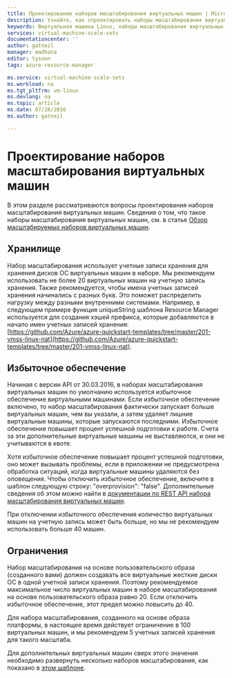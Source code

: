 ```yaml
---
title: Проектирование наборов масштабирования виртуальных машин | Microsoft Docs
description: Узнайте, как спроектировать наборы масштабирования виртуальных машин.
keywords: Виртуальная машина Linux, наборы масштабирования виртуальных машин
services: virtual-machine-scale-sets
documentationcenter: ''
author: gatneil
manager: madhana
editor: tysonn
tags: azure-resource-manager

ms.service: virtual-machine-scale-sets
ms.workload: na
ms.tgt_pltfrm: vm-linux
ms.devlang: na
ms.topic: article
ms.date: 07/28/2016
ms.author: gatneil

---
```

# Проектирование наборов масштабирования виртуальных машин
В этом разделе рассматриваются вопросы проектирования наборов масштабирования виртуальных машин. Сведения о том, что такое наборы масштабирования виртуальных машин, см. в статье [Обзор масштабируемых наборов виртуальных машин](virtual-machine-scale-sets-overview.md).

## Хранилище
Набор масштабирования использует учетные записи хранения для хранения дисков ОС виртуальных машин в наборе. Мы рекомендуем использовать не более 20 виртуальных машин на учетную запись хранения. Также рекомендуется, чтобы имена учетных записей хранения начинались с разных букв. Это поможет распределить нагрузку между разными внутренними системами. Например, в следующем примере функция uniqueString шаблона Resource Manager используется для создания хэшей префикса, которые добавляются в начало имен учетных записей хранения: [https://github.com/Azure/azure-quickstart-templates/tree/master/201-vmss-linux-nat](https://github.com/Azure/azure-quickstart-templates/tree/master/201-vmss-linux-nat).

## Избыточное обеспечение
Начиная с версии API от 30.03.2016, в наборах масштабирования виртуальных машин по умолчанию используется избыточное обеспечение виртуальными машинами. Если избыточное обеспечение включено, то набор масштабирования фактически запускает больше виртуальных машин, чем вы указали, а затем удаляет лишние виртуальные машины, которые запускаются последними. Избыточное обеспечение повышает процент успешной подготовки к работе. Счета за эти дополнительные виртуальные машины не выставляются, и они не учитываются в квоте.

Хотя избыточное обеспечение повышает процент успешной подготовки, оно может вызывать проблемы, если в приложении не предусмотрена обработка ситуаций, когда виртуальные машины удаляются без оповещения. Чтобы отключить избыточное обеспечение, включите в шаблон следующую строку: "overprovision": "false". Дополнительные сведения об этом можно найти в [документации по REST API набора масштабирования виртуальных машин](https://msdn.microsoft.com/library/azure/mt589035.aspx).

При отключении избыточного обеспечения количество виртуальных машин на учетную запись может быть больше, но мы не рекомендуем использовать больше 40 машин.

## Ограничения
Набор масштабирования на основе пользовательского образа (созданного вами) должен создавать все виртуальные жесткие диски ОС в одной учетной записи хранения. Поэтому рекомендуемое максимальное число виртуальных машин в наборе масштабирования на основе пользовательского образа равно 20. Если отключить избыточное обеспечение, этот предел можно повысить до 40.

Для набора масштабирования, созданного на основе образа платформы, в настоящее время действует ограничение в 100 виртуальных машин, и мы рекомендуем 5 учетных записей хранения для такого масштаба.

Для дополнительных виртуальных машин сверх этого значения необходимо развернуть несколько наборов масштабирования, как показано в [этом шаблоне](https://github.com/Azure/azure-quickstart-templates/tree/master/301-custom-images-at-scale).

<!---HONumber=AcomDC_0817_2016-->
